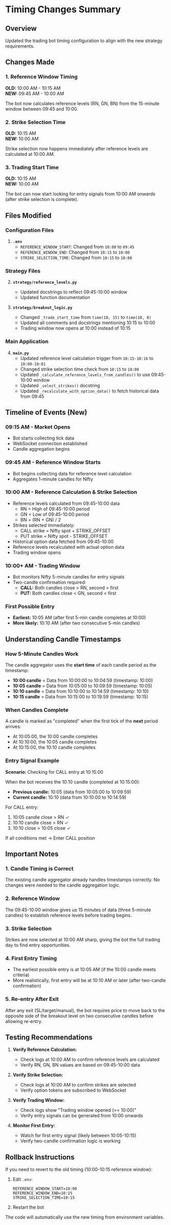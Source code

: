 # Timing Changes Summary

## Overview
Updated the trading bot timing configuration to align with the new strategy requirements.

## Changes Made

### 1. Reference Window Timing
**OLD:** 10:00 AM - 10:15 AM  
**NEW:** 09:45 AM - 10:00 AM

The bot now calculates reference levels (RN, GN, BN) from the 15-minute window between 09:45 and 10:00.

### 2. Strike Selection Time
**OLD:** 10:15 AM  
**NEW:** 10:00 AM

Strike selection now happens immediately after reference levels are calculated at 10:00 AM.

### 3. Trading Start Time
**OLD:** 10:15 AM  
**NEW:** 10:00 AM

The bot can now start looking for entry signals from 10:00 AM onwards (after strike selection is complete).

## Files Modified

### Configuration Files
1. **`.env`**
   - `REFERENCE_WINDOW_START`: Changed from `10:00` to `09:45`
   - `REFERENCE_WINDOW_END`: Changed from `10:15` to `10:00`
   - `STRIKE_SELECTION_TIME`: Changed from `10:15` to `10:00`

### Strategy Files
2. **`strategy/reference_levels.py`**
   - Updated docstrings to reflect 09:45-10:00 window
   - Updated function documentation

3. **`strategy/breakout_logic.py`**
   - Changed `_trade_start_time` from `time(10, 15)` to `time(10, 0)`
   - Updated all comments and docstrings mentioning 10:15 to 10:00
   - Trading window now opens at 10:00 instead of 10:15

### Main Application
4. **`main.py`**
   - Updated reference level calculation trigger from `10:15-10:16` to `10:00-10:01`
   - Changed strike selection time check from `10:15` to `10:00`
   - Updated `_calculate_reference_levels_from_candles()` to use 09:45-10:00 window
   - Updated `_select_strikes()` docstring
   - Updated `_recalculate_with_option_data()` to fetch historical data from 09:45

## Timeline of Events (New)

### 09:15 AM - Market Opens
- Bot starts collecting tick data
- WebSocket connection established
- Candle aggregation begins

### 09:45 AM - Reference Window Starts
- Bot begins collecting data for reference level calculation
- Aggregates 1-minute candles for Nifty

### 10:00 AM - Reference Calculation & Strike Selection
- Reference levels calculated from 09:45-10:00 data
  - RN = High of 09:45-10:00 period
  - GN = Low of 09:45-10:00 period
  - BN = (RN + GN) / 2
- Strikes selected immediately:
  - CALL strike = Nifty spot + STRIKE_OFFSET
  - PUT strike = Nifty spot - STRIKE_OFFSET
- Historical option data fetched from 09:45-10:00
- Reference levels recalculated with actual option data
- Trading window opens

### 10:00+ AM - Trading Window
- Bot monitors Nifty 5-minute candles for entry signals
- Two-candle confirmation required:
  - **CALL:** Both candles close > RN, second > first
  - **PUT:** Both candles close < GN, second < first

### First Possible Entry
- **Earliest:** 10:05 AM (after first 5-min candle completes at 10:00)
- **More likely:** 10:10 AM (after two consecutive 5-min candles)

## Understanding Candle Timestamps

### How 5-Minute Candles Work

The candle aggregator uses the **start time** of each candle period as the timestamp:

- **10:00 candle** = Data from 10:00:00 to 10:04:59 (timestamp: 10:00)
- **10:05 candle** = Data from 10:05:00 to 10:09:59 (timestamp: 10:05)
- **10:10 candle** = Data from 10:10:00 to 10:14:59 (timestamp: 10:10)
- **10:15 candle** = Data from 10:15:00 to 10:19:59 (timestamp: 10:15)

### When Candles Complete

A candle is marked as "completed" when the first tick of the **next** period arrives:

- At 10:05:00, the 10:00 candle completes
- At 10:10:00, the 10:05 candle completes
- At 10:15:00, the 10:10 candle completes

### Entry Signal Example

**Scenario:** Checking for CALL entry at 10:15:00

When the bot receives the 10:10 candle (completed at 10:15:00):
- **Previous candle:** 10:05 (data from 10:05:00 to 10:09:59)
- **Current candle:** 10:10 (data from 10:10:00 to 10:14:59)

For CALL entry:
1. 10:05 candle close > RN ✓
2. 10:10 candle close > RN ✓
3. 10:10 close > 10:05 close ✓

If all conditions met → Enter CALL position

## Important Notes

### 1. Candle Timing is Correct
The existing candle aggregator already handles timestamps correctly. No changes were needed to the candle aggregation logic.

### 2. Reference Window
The 09:45-10:00 window gives us 15 minutes of data (three 5-minute candles) to establish reference levels before trading begins.

### 3. Strike Selection
Strikes are now selected at 10:00 AM sharp, giving the bot the full trading day to find entry opportunities.

### 4. First Entry Timing
- The earliest possible entry is at 10:05 AM (if the 10:00 candle meets criteria)
- More realistically, first entry will be at 10:10 AM or later (after two-candle confirmation)

### 5. Re-entry After Exit
After any exit (SL/target/manual), the bot requires price to move back to the opposite side of the breakout level on two consecutive candles before allowing re-entry.

## Testing Recommendations

1. **Verify Reference Calculation:**
   - Check logs at 10:00 AM to confirm reference levels are calculated
   - Verify RN, GN, BN values are based on 09:45-10:00 data

2. **Verify Strike Selection:**
   - Check logs at 10:00 AM to confirm strikes are selected
   - Verify option tokens are subscribed to WebSocket

3. **Verify Trading Window:**
   - Check logs show "Trading window opened (>= 10:00)"
   - Verify entry signals can be generated from 10:00 onwards

4. **Monitor First Entry:**
   - Watch for first entry signal (likely between 10:05-10:15)
   - Verify two-candle confirmation logic is working

## Rollback Instructions

If you need to revert to the old timing (10:00-10:15 reference window):

1. Edit `.env`:
   ```
   REFERENCE_WINDOW_START=10:00
   REFERENCE_WINDOW_END=10:15
   STRIKE_SELECTION_TIME=10:15
   ```

2. Restart the bot

The code will automatically use the new timing from environment variables.